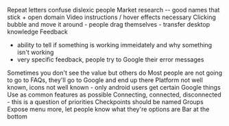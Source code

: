 Repeat letters confuse dislexic people
Market research -- good names that stick + open domain
Video instructions / hover effects necessary
Clicking bubble and move it around - people drag themselves - transfer desktop knowledge 
Feedback
  - ability to tell if something is working immeidately and why something isn't working
  - very specific feedback, people try to Google their error messages

Sometimes you don't see the value but others do
Most people are not going to go to FAQs, they'll go to Google and end up there
Platform not well known, icons not well known - only android users get certain Google things
Use as common features as possible
Connecting, connected, disconnected - this is a question of priorities
Checkpoints should be named Groups
Expose menu more, let people know what they're options are
Bar at the bottom

